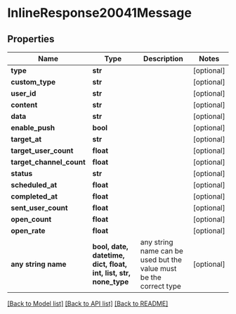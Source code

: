 # InlineResponse20041Message


## Properties
Name | Type | Description | Notes
------------ | ------------- | ------------- | -------------
**type** | **str** |  | [optional] 
**custom_type** | **str** |  | [optional] 
**user_id** | **str** |  | [optional] 
**content** | **str** |  | [optional] 
**data** | **str** |  | [optional] 
**enable_push** | **bool** |  | [optional] 
**target_at** | **str** |  | [optional] 
**target_user_count** | **float** |  | [optional] 
**target_channel_count** | **float** |  | [optional] 
**status** | **str** |  | [optional] 
**scheduled_at** | **float** |  | [optional] 
**completed_at** | **float** |  | [optional] 
**sent_user_count** | **float** |  | [optional] 
**open_count** | **float** |  | [optional] 
**open_rate** | **float** |  | [optional] 
**any string name** | **bool, date, datetime, dict, float, int, list, str, none_type** | any string name can be used but the value must be the correct type | [optional]

[[Back to Model list]](../README.md#documentation-for-models) [[Back to API list]](../README.md#documentation-for-api-endpoints) [[Back to README]](../README.md)


